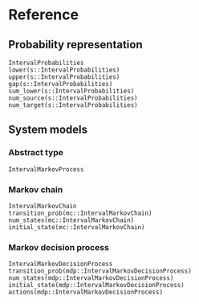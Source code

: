 # Reference

## Probability representation
```@docs
IntervalProbabilities
lower(s::IntervalProbabilities)
upper(s::IntervalProbabilities)
gap(s::IntervalProbabilities)
sum_lower(s::IntervalProbabilities)
num_source(s::IntervalProbabilities)
num_target(s::IntervalProbabilities)
```

## System models

### Abstract type
```@docs
IntervalMarkovProcess
```

### Markov chain
```@docs
IntervalMarkovChain
transition_prob(mc::IntervalMarkovChain)
num_states(mc::IntervalMarkovChain)
initial_state(mc::IntervalMarkovChain)
```

### Markov decision process
```@docs
IntervalMarkovDecisionProcess
transition_prob(mdp::IntervalMarkovDecisionProcess)
num_states(mdp::IntervalMarkovDecisionProcess)
initial_state(mdp::IntervalMarkovDecisionProcess)
actions(mdp::IntervalMarkovDecisionProcess)
```